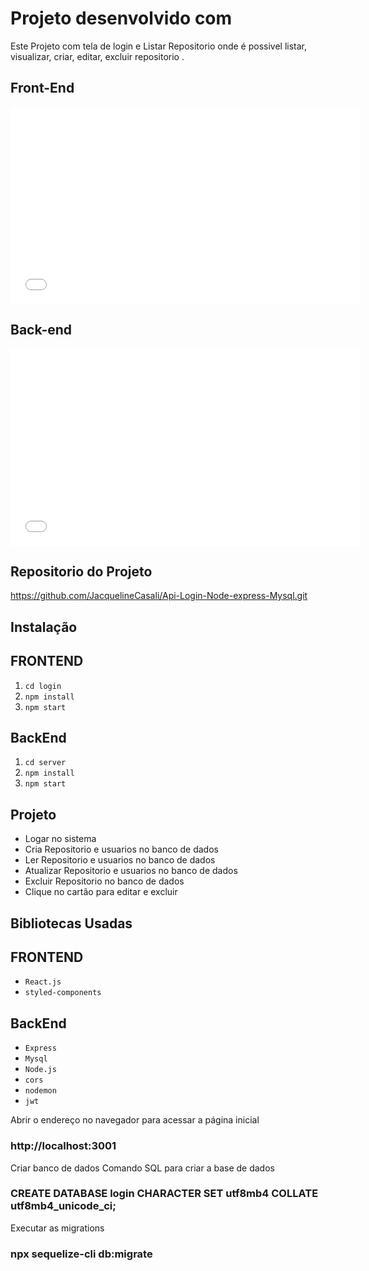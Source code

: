 # Projeto desenvolvido com

Este Projeto com tela de login e Listar Repositorio onde é possivel listar, visualizar, criar, editar, excluir repositorio .

 <!-- <p align="center">
  <img src="./pet/public/2023-06-15_205112.jpg" width="600px">
</p> -->
## Front-End
   <iframe width="560" height="315" src="./login/public/Video_login.gif"  frameborder="0" allow="accelerometer; autoplay; encrypted-media; gyroscope; picture-in-picture" allowfullscreen></iframe> 

## Back-end
   <iframe width="560" height="315" src="./server/public/Video_apilogin.gif"  frameborder="0" allow="accelerometer; autoplay; encrypted-media; gyroscope; picture-in-picture" allowfullscreen></iframe> 


## Repositorio do Projeto

https://github.com/JacquelineCasali/Api-Login-Node-express-Mysql.git

## Instalação

## FRONTEND

1. `cd login`
2. `npm install`
3. `npm start`

## BackEnd

1. `cd server`
2. `npm install`
3. `npm start`

## Projeto
- Logar no sistema
- Cria Repositorio e usuarios no banco de dados
- Ler Repositorio e usuarios no banco de dados
- Atualizar Repositorio e usuarios no banco de dados
- Excluir Repositorio no banco de dados
- Clique no cartão para editar e excluir

## Bibliotecas Usadas

## FRONTEND
- `React.js`
- `styled-components`

## BackEnd

- `Express`
- `Mysql`
- `Node.js`
- `cors `
- `nodemon`
- `jwt`

Abrir o endereço no navegador para acessar a página inicial
### http://localhost:3001


Criar banco de dados
Comando SQL para criar a base de dados
### CREATE DATABASE login CHARACTER SET utf8mb4 COLLATE utf8mb4_unicode_ci;

Executar as migrations
### npx sequelize-cli db:migrate

